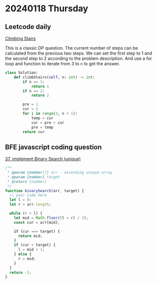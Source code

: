 # 20240118 Thursday

## Leetcode daily

[Climbing Stairs](https://leetcode.com/problems/climbing-stairs/?envType=daily-question&envId=2024-01-18)

This is a classic DP question. The current number of steps can be calculated from the previous two steps. We can set the first step to 1 and the second step to 2 according to the problem description. And use a for loop and function to iterate from 3 to `n` to get the answer.

```py
class Solution:
    def climbStairs(self, n: int) -> int:
        if n == 1:
            return 1
        if n == 2:
            return 2

        pre = 1
        cur = 2
        for i in range(3, n + 1):
            temp = cur
            cur = pre + cur
            pre = temp
        return cur
```

## BFE javascript coding question

[37. implement Binary Search (unique)](https://bigfrontend.dev/problem/implement-Binary-Search-Unique)

```js
/**
 * @param {number[]} arr - ascending unique array
 * @param {number} target
 * @return {number}
 */
function binarySearch(arr, target) {
  // your code here
  let l = 0;
  let r = arr.length;

  while (r > l) {
    let mid = Math.floor((l + r) / 2);
    const cur = arr[mid];

    if (cur === target) {
      return mid;
    }
    if (cur > target) {
      l = mid + 1;
    } else {
      r = mid;
    }
  }
  return -1;
}
```
